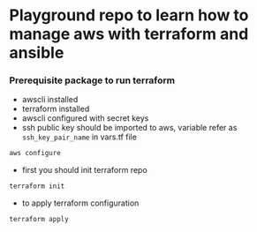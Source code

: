# Playground repo to learn how to manage aws with terraform and ansible

### Prerequisite package to run terraform   
* awscli installed
* terraform installed
* awscli configured with secret keys
* ssh public key should be imported to aws, variable refer as  `ssh_key_pair_name` in vars.tf file
``` bash
aws configure
```
* first you should init terraform repo
```bash
terraform init
``` 

* to apply terraform configuration 
```bash
terraform apply
``` 

